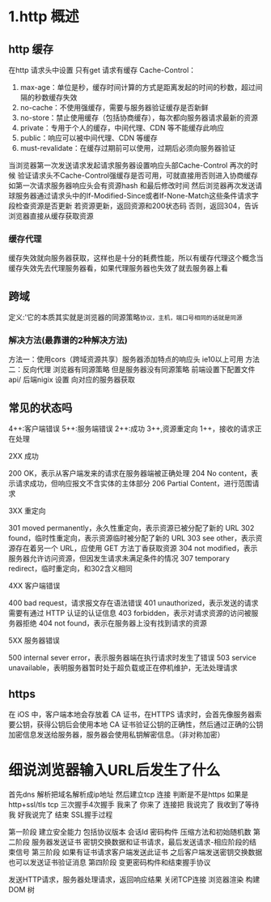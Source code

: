 # 1.http 概述
## http 缓存
在http 请求头中设置
只有get 请求有缓存
Cache-Control：
1. max-age：单位是秒，缓存时间计算的方式是距离发起的时间的秒数，超过间隔的秒数缓存失效
2. no-cache：不使用强缓存，需要与服务器验证缓存是否新鲜
3. no-store：禁止使用缓存（包括协商缓存），每次都向服务器请求最新的资源
4. private：专用于个人的缓存，中间代理、CDN 等不能缓存此响应
5. public：响应可以被中间代理、CDN 等缓存
6. must-revalidate：在缓存过期前可以使用，过期后必须向服务器验证

当浏览器第一次发送请求发起请求服务器设置响应头部Cache-Control 再次的时候 验证请求头不Cache-Control强缓存是否可用，可就直接用否则进入协商缓存如第一次请求服务器响应头会有资源hash 和最后修改时间 然后浏览器再次发送请球服务器通过请求头中的If-Modified-Since或者If-None-Match这些条件请求字段检查资源是否更新
若资源更新，返回资源和200状态码
否则，返回304，告诉浏览器直接从缓存获取资源
### 缓存代理
缓存失效就向服务器获取，这样也是十分的耗费性能，所以有缓存代理这个概念当缓存失效先去代理服务器看，如果代理服务器也失效了就去服务器上看

## 跨域
定义:'它的本质其实就是浏览器的同源策略`协议，主机，端口号相同的话就是同源`
### 解决方法(最靠谱的2种解决方法)
方法一：使用cors（跨域资源共享）服务器添加特点的响应头 ie10以上可用
方法二：反向代理 浏览器有同源策略 但是服务器没有同源策略 前端设置下配置文件api/
后端nigix 设置 向对应的服务器获取


## 常见的状态吗
4++:客户端错误
5++:服务端错误
2++:成功
3++,资源重定向
1++，接收的请求正在处理

2XX 成功

200 OK，表示从客户端发来的请求在服务器端被正确处理
204 No content，表示请求成功，但响应报文不含实体的主体部分
206 Partial Content，进行范围请求

3XX 重定向

301 moved permanently，永久性重定向，表示资源已被分配了新的 URL
302 found，临时性重定向，表示资源临时被分配了新的 URL
303 see other，表示资源存在着另一个 URL，应使用 GET 方法丁香获取资源
304 not modified，表示服务器允许访问资源，但因发生请求未满足条件的情况
307 temporary redirect，临时重定向，和302含义相同

4XX 客户端错误

400 bad request，请求报文存在语法错误
401 unauthorized，表示发送的请求需要有通过 HTTP 认证的认证信息
403 forbidden，表示对请求资源的访问被服务器拒绝
404 not found，表示在服务器上没有找到请求的资源

5XX 服务器错误

500 internal sever error，表示服务器端在执行请求时发生了错误
503 service unavailable，表明服务器暂时处于超负载或正在停机维护，无法处理请求

## https
在 iOS 中，客户端本地会存放着 CA 证书，在HTTPS 请求时，会首先像服务器索要公钥，获得公钥后会使用本地 CA 证书验证公钥的正确性，然后通过正确的公钥加密信息发送给服务器，服务器会使用私钥解密信息。（非对称加密）

# 细说浏览器输入URL后发生了什么
首先dns 解析把域名解析成ip地址
然后建立tcp 连接 判断是不是https 如果是http+ssl/tls
tcp 三次握手4次握手 我来了 你来了 连接把  我说完了 我收到了等待我 好我说完了 结束
SSL握手过程

第一阶段 建立安全能力 包括协议版本 会话Id 密码构件 压缩方法和初始随机数
第二阶段 服务器发送证书 密钥交换数据和证书请求，最后发送请求-相应阶段的结束信号
第三阶段 如果有证书请求客户端发送此证书 之后客户端发送密钥交换数据 也可以发送证书验证消息
第四阶段 变更密码构件和结束握手协议

发送HTTP请求，服务器处理请求，返回响应结果
关闭TCP连接
浏览器渲染
构建 DOM 树
